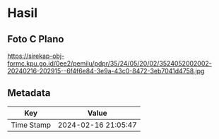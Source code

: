 # Hasil

## Foto C Plano

https://sirekap-obj-formc.kpu.go.id/0ee2/pemilu/pdpr/35/24/05/20/02/3524052002002-20240216-202915--6f4f6e84-3e9a-43c0-8472-3eb7041d4758.jpg


## Metadata

| Key        | Value               |
| ---------- | ------------------- |
| Time Stamp | 2024-02-16 21:05:47 |



